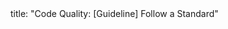 <frontmatter>
title: "Code Quality: [Guideline] Follow a Standard"
</frontmatter>

<include src="navbar.md" boilerplate />

<include src="container-inPage-asFlat.md" boilerplate />